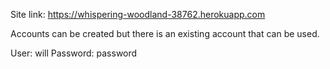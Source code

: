 Site link: https://whispering-woodland-38762.herokuapp.com

Accounts can be created but there is an existing account that can be used.

User: will
Password: password
